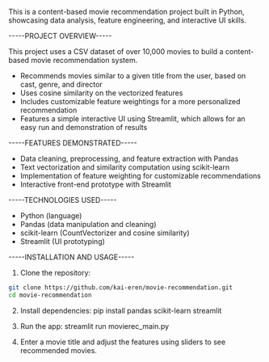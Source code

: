 This is a content-based movie recommendation project built in Python, showcasing data analysis, feature engineering, and interactive UI skills.




-----PROJECT OVERVIEW-----

This project uses a CSV dataset of over 10,000 movies to build a content-based movie recommendation system.

  - Recommends movies similar to a given title from the user, based on cast, genre, and director
  - Uses cosine similarity on the vectorized features 
  - Includes customizable feature weightings for a more personalized recommendation
  - Features a simple interactive UI using Streamlit, which allows for an easy run and demonstration of results

-----FEATURES DEMONSTRATED-----

  - Data cleaning, preprocessing, and feature extraction with Pandas
  - Text vectorization and similarity computation using scikit-learn
  - Implementation of feature weighting for customizable recommendations
  - Interactive front-end prototype with Streamlit

-----TECHNOLOGIES USED-----

  - Python (language)
  - Pandas (data manipulation and cleaning)
  - scikit-learn (CountVectorizer and cosine similarity)
  - Streamlit (UI prototyping)


-----INSTALLATION AND USAGE-----

1. Clone the repository:
```bash
git clone https://github.com/kai-eren/movie-recommendation.git
cd movie-recommendation
```

2. Install dependencies:
pip install pandas scikit-learn streamlit

3. Run the app:
streamlit run movierec_main.py

4. Enter a movie title and adjust the features using sliders to see recommended movies.




